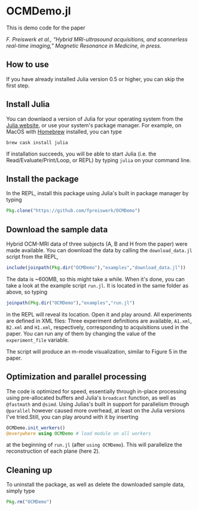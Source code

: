 # OCMDemo.jl

This is demo code for the paper

*F. Preiswerk et al., “Hybrid MRI-ultrasound acquisitions, and scannerless
real-time imaging,” Magnetic Resonance in Medicine, in press.*

## How to use

If you have already installed Julia version 0.5 or higher, you can skip the
first step.

## Install Julia
You can downlaod a version of Julia for your operating system from the
[Julia website](http://julialang.org/downloads), or use your system's package
manager. For example, on MacOS with [Homebrew](http://brew.sh) installed, you
can type

```shell
brew cask install julia
```

If installation succeeds, you will be able to start Julia
(i.e. the Read/Evaluate/Print/Loop, or REPL) by typing `julia` on your command
line.

## Install the package
In the REPL, install this package using Julia's built in package manager by
typing

```julia
Pkg.clone("https://github.com/fpreiswerk/OCMDemo")
```

## Download the sample data
Hybrid OCM-MRI data of three subjects (A, B and H from the paper) were made
available. You can download the data by calling the `download_data.jl` script
from the REPL,

```julia
include(joinpath(Pkg.dir("OCMDemo"),"examples","download_data.jl"))
```

The data is ~600MB, so this might take a while. When it's done, you can take a
look at the example script `run.jl`. It is located in the same folder as above,
so typing

```julia
joinpath(Pkg.dir("OCMDemo"),"examples","run.jl")
```

in the REPL will reveal its location. Open it and play around. All experiments
are defined in XML files: Three experiment definitions are available, `A1.xml`,
`B2.xml` and `H1.xml`, respectively, corresponding to acquisitions used in the
paper. You can run any of them by changing the value of the `experiment_file`
variable.

The script will produce an m-mode visualization, similar to Figure 5 in the
paper.

## Optimization and parallel processing

The code is optimized for speed, essentially through in-place processing using
pre-allocated buffers and Julia's `broadcast` function, as well as `@fastmath`
and `@simd`. Using Julias's built in support for parallelism through `@parallel`
however caused more overhead, at least on the Julia versions I've tried.Still,
you can play around with it by inserting

```julia
OCMDemo.init_workers()
@everywhere using OCMDemo # load module on all workers
```

at the beginning of `run.jl` (after `using OCMDemo`). This will parallelize the
reconstruction of each plane (here 2).

## Cleaning up

To uninstall the package, as well as delete the downloaded sample data, simply
type

```julia
Pkg.rm("OCMDemo")
```
